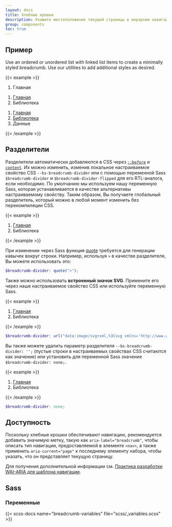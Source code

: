 ```yaml
---
layout: docs
title: Хлебные крошки
description: Укажите местоположение текущей страницы в иерархии навигации, которая автоматически добавляет разделители через CSS.
group: components
toc: true
---
```


## Пример

Use an ordered or unordered list with linked list items to create a minimally styled breadcrumb. Use our utilities to add additional styles as desired.

{{< example >}}
<nav aria-label="breadcrumb">
  <ol class="breadcrumb">
    <li class="breadcrumb-item active" aria-current="page">Главная</li>
  </ol>
</nav>

<nav aria-label="breadcrumb">
  <ol class="breadcrumb">
    <li class="breadcrumb-item"><a href="#">Главная</a></li>
    <li class="breadcrumb-item active" aria-current="page">Библиотека</li>
  </ol>
</nav>

<nav aria-label="breadcrumb">
  <ol class="breadcrumb">
    <li class="breadcrumb-item"><a href="#">Главная</a></li>
    <li class="breadcrumb-item"><a href="#">Библиотека</a></li>
    <li class="breadcrumb-item active" aria-current="page">Данные</li>
  </ol>
</nav>
{{< /example >}}

## Разделители

Разделители автоматически добавляются в CSS через [`::before`](https://developer.mozilla.org/en-US/docs/Web/CSS/::before) и [`content`](https://developer.mozilla.org/en-US/docs/Web/CSS/content). Их можно изменить, изменив локальное настраиваемое свойство CSS `--bs-breadcrumb-divider` или с помощью переменной Sass `$breadcrumb-divider` и `$breadcrumb-divider-flipped` для его RTL-аналога, если необходимо. По умолчанию мы используем нашу переменную Sass, которая устанавливается в качестве альтернативы настраиваемому свойству. Таким образом, Вы получаете глобальный разделитель, который можно в любой момент изменить без перекомпиляции CSS.

{{< example >}}
<nav style="--bs-breadcrumb-divider: '>';" aria-label="breadcrumb">
  <ol class="breadcrumb">
    <li class="breadcrumb-item"><a href="#">Главная</a></li>
    <li class="breadcrumb-item active" aria-current="page">Библиотека</li>
  </ol>
</nav>
{{< /example >}}

При изменении через Sass функция [quote](https://sass-lang.com/documentation/modules/string#quote) требуется для генерации кавычек вокруг строки. Например, используя `>` в качестве разделителя, Вы можете использовать это:

```scss
$breadcrumb-divider: quote(">");
```

Также можно использовать **встроенный значок SVG**. Примените его через наше настраиваемое свойство CSS или используйте переменную Sass.

{{< example >}}
<nav style="--bs-breadcrumb-divider: url(&#34;data:image/svg+xml,%3Csvg xmlns='http://www.w3.org/2000/svg' width='8' height='8'%3E%3Cpath d='M2.5 0L1 1.5 3.5 4 1 6.5 2.5 8l4-4-4-4z' fill='currentColor'/%3E%3C/svg%3E&#34;);" aria-label="breadcrumb">
  <ol class="breadcrumb">
    <li class="breadcrumb-item"><a href="#">Главная</a></li>
    <li class="breadcrumb-item active" aria-current="page">Библиотека</li>
  </ol>
</nav>
{{< /example >}}

```scss
$breadcrumb-divider: url("data:image/svg+xml,%3Csvg xmlns='http://www.w3.org/2000/svg' width='8' height='8'%3E%3Cpath d='M2.5 0L1 1.5 3.5 4 1 6.5 2.5 8l4-4-4-4z' fill='currentColor'/%3E%3C/svg%3E");
```

Вы также можете удалить параметр разделителя `--bs-breadcrumb-divider: '';` (пустые строки в настраиваемых свойствах CSS считаются как значение) или установить для переменной Sass значение `$breadcrumb-divider: none;`.

{{< example >}}
<nav style="--bs-breadcrumb-divider: '';" aria-label="breadcrumb">
  <ol class="breadcrumb">
    <li class="breadcrumb-item"><a href="#">Главная</a></li>
    <li class="breadcrumb-item active" aria-current="page">Библиотека</li>
  </ol>
</nav>
{{< /example >}}


```scss
$breadcrumb-divider: none;
```

## Доступность

Поскольку хлебные крошки обеспечивают навигацию, рекомендуется добавить значимую метку, такую как `aria-label="breadcrumb"`, чтобы описать тип навигации, предоставляемой в элементе `<nav>`, а также применить `aria-current="page"` к последнему элементу набора, чтобы указать, что он представляет текущую страницу.

Для получения дополнительной информации см. [Практика разработки WAI-ARIA для шаблона навигации](https://www.w3.org/TR/wai-aria-practices/#breadcrumb).

## Sass

### Переменные

{{< scss-docs name="breadcrumb-variables" file="scss/_variables.scss" >}}
